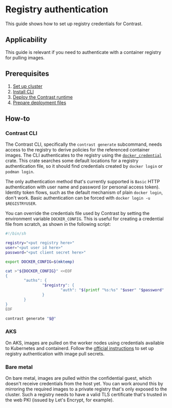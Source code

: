 # Registry authentication

This guide shows how to set up registry credentials for Contrast.

## Applicability

This guide is relevant if you need to authenticate with a container registry for pulling images.

## Prerequisites

1. [Set up cluster](./cluster-setup/aks.md)
2. [Install CLI](./install-cli.md)
3. [Deploy the Contrast runtime](./workload-deployment/runtime-deployment.md)
4. [Prepare deployment files](./workload-deployment/deployment-file-preparation.md)

## How-to

### Contrast CLI

The Contrast CLI, specifically the `contrast generate` subcommand, needs access to the registry to derive policies for the referenced container images.
The CLI authenticates to the registry using the [`docker_credential`](https://crates.io/crates/docker_credential) crate.
This crate searches some default locations for a registry authentication file, so it should find credentials created by `docker login` or `podman login`.

The only authentication method that's currently supported is `Basic` HTTP authentication with user name and password (or personal access token).
Identity token flows, such as the default mechanism of plain `docker login`, don't work.
Basic authentication can be forced with `docker login -u $REGISTRYUSER`.

You can override the credentials file used by Contrast by setting the environment variable `DOCKER_CONFIG`. This is useful for creating a credential file from scratch, as shown in the following script:

```sh
#!/bin/sh

registry="<put registry here>"
user="<put user id here>"
password="<put client secret here>"

export DOCKER_CONFIG=$(mktemp)

cat >"${DOCKER_CONFIG}" <<EOF
{
        "auths": {
                "$registry": {
                        "auth": "$(printf "%s:%s" "$user" "$password" | base64 -w0)"
                }
        }
}
EOF

contrast generate "$@"
```

### AKS

On AKS, images are pulled on the worker nodes using credentials available to Kubernetes and containerd.
Follow the [official instructions](https://kubernetes.io/docs/tasks/configure-pod-container/pull-image-private-registry/) to set up registry authentication with image pull secrets.

### Bare metal

On bare metal, images are pulled within the confidential guest, which doesn't receive credentials from the host yet.
You can work around this by mirroring the required images to a private registry that's only exposed to the cluster.
Such a registry needs to have a valid TLS certificate that's trusted in the web PKI (issued by Let's Encrypt, for example).
